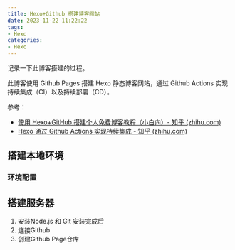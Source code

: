 ```yaml
---
title: Hexo+Github 搭建博客网站
date: 2023-11-22 11:22:22
tags:
- Hexo
categories:
- Hexo
---
```


记录一下此博客搭建的过程。

此博客使用 Github Pages 搭建 Hexo 静态博客网站，通过 Github Actions 实现持续集成（CI）以及持续部署（CD）。

参考：
- [使用 Hexo+GitHub 搭建个人免费博客教程（小白向）- 知乎 (zhihu.com)](https://zhuanlan.zhihu.com/p/60578464)
- [Hexo 通过 Github Actions 实现持续集成 - 知乎 (zhihu.com)](https://zhuanlan.zhihu.com/p/137867759)

<!--more-->

## 搭建本地环境

### 环境配置


## 搭建服务器
1. 安装Node.js 和 Git
    安装完成后
2. 连接Github
3. 创建Github Page仓库

<!--stackedit_data:
eyJoaXN0b3J5IjpbMjY5Njc3MjQzLDExMTc0NzU4NzFdfQ==
-->
